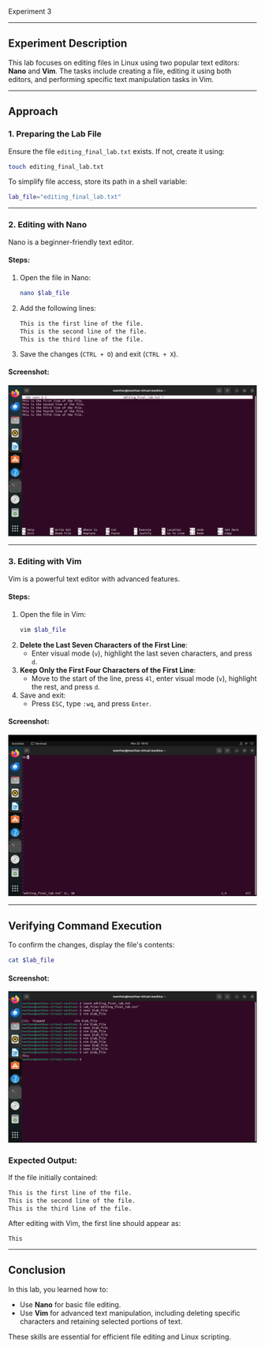 Experiment 3

---

## Experiment Description
This lab focuses on editing files in Linux using two popular text editors: **Nano** and **Vim**. The tasks include creating a file, editing it using both editors, and performing specific text manipulation tasks in Vim.

---

## Approach

### 1. Preparing the Lab File
Ensure the file `editing_final_lab.txt` exists. If not, create it using:
```bash
touch editing_final_lab.txt
```

To simplify file access, store its path in a shell variable:
```bash
lab_file="editing_final_lab.txt"
```

---

### 2. Editing with Nano
Nano is a beginner-friendly text editor.

#### Steps:
1. Open the file in Nano:
   ```bash
   nano $lab_file
   ```
2. Add the following lines:
   ```
   This is the first line of the file.
   This is the second line of the file.
   This is the third line of the file.
   ```
3. Save the changes (`CTRL + O`) and exit (`CTRL + X`).

#### Screenshot:
![Editing with Nano](./nanosave.png)

---

### 3. Editing with Vim
Vim is a powerful text editor with advanced features.

#### Steps:
1. Open the file in Vim:
   ```bash
   vim $lab_file
   ```
2. **Delete the Last Seven Characters of the First Line**:
   - Enter visual mode (`v`), highlight the last seven characters, and press `d`.
3. **Keep Only the First Four Characters of the First Line**:
   - Move to the start of the line, press `4l`, enter visual mode (`v`), highlight the rest, and press `d`.
4. Save and exit:
   - Press `ESC`, type `:wq`, and press `Enter`.

#### Screenshot:
![Editing with Vim](./vimsave.png)

---

## Verifying Command Execution
To confirm the changes, display the file's contents:
```bash
cat $lab_file
```

#### Screenshot:
![Verifying File Contents](./cat.png)

### Expected Output:
If the file initially contained:
```
This is the first line of the file.
This is the second line of the file.
This is the third line of the file.
```

After editing with Vim, the first line should appear as:
```
This
```

---

## Conclusion
In this lab, you learned how to:
- Use **Nano** for basic file editing.
- Use **Vim** for advanced text manipulation, including deleting specific characters and retaining selected portions of text.

These skills are essential for efficient file editing and Linux scripting.
